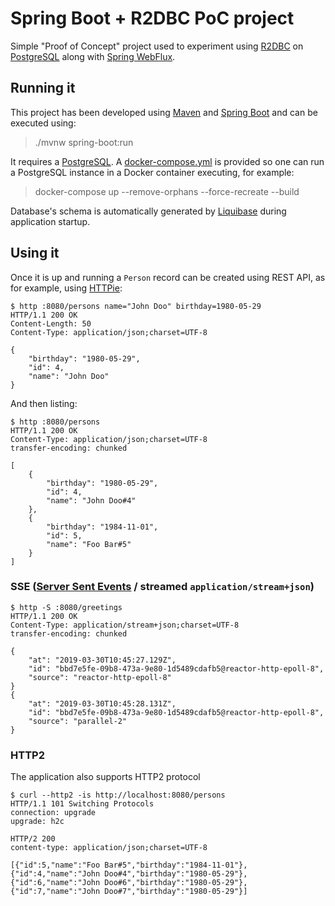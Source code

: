 # Spring Boot + R2DBC PoC project

Simple "Proof of Concept" project used to experiment using [R2DBC](https://r2dbc.io/) on [PostgreSQL](https://github.com/r2dbc/r2dbc-postgresql) along with [Spring WebFlux](https://docs.spring.io/spring/docs/5.1.5.RELEASE/spring-framework-reference/web-reactive.html).

## Running it

This project has been developed using [Maven](https://maven.apache.org/) and [Spring Boot](https://projects.spring.io/spring-boot/) and can be executed using:

 > ./mvnw spring-boot:run

It requires a [PostgreSQL](https://www.postgresql.org/). A [docker-compose.yml](docker-compose.yml) is provided so one can run a PostgreSQL instance in a Docker container executing, for example:

 > docker-compose up --remove-orphans --force-recreate --build

Database's schema is automatically generated by [Liquibase](https://www.liquibase.org/) during application startup.

## Using it

Once it is up and running a `Person` record can be created using REST API, as for example, using [HTTPie](https://httpie.org/):

    $ http :8080/persons name="John Doo" birthday=1980-05-29
    HTTP/1.1 200 OK
    Content-Length: 50
    Content-Type: application/json;charset=UTF-8
    
    {
        "birthday": "1980-05-29",
        "id": 4,
        "name": "John Doo"
    }

And then listing:

    $ http :8080/persons
    HTTP/1.1 200 OK
    Content-Type: application/json;charset=UTF-8
    transfer-encoding: chunked
    
    [
        {
            "birthday": "1980-05-29",
            "id": 4,
            "name": "John Doo#4"
        },
        {
            "birthday": "1984-11-01",
            "id": 5,
            "name": "Foo Bar#5"
        }
    ]

### SSE ([Server Sent Events](https://developer.mozilla.org/en-US/docs/Web/API/Server-sent_events) / streamed `application/stream+json`)


    $ http -S :8080/greetings
    HTTP/1.1 200 OK
    Content-Type: application/stream+json;charset=UTF-8
    transfer-encoding: chunked
    
    {
        "at": "2019-03-30T10:45:27.129Z", 
        "id": "bbd7e5fe-09b8-473a-9e80-1d5489cdafb5@reactor-http-epoll-8", 
        "source": "reactor-http-epoll-8"
    }
    {
        "at": "2019-03-30T10:45:28.131Z", 
        "id": "bbd7e5fe-09b8-473a-9e80-1d5489cdafb5@reactor-http-epoll-8", 
        "source": "parallel-2"
    }

### HTTP2 

The application also supports HTTP2 protocol

    $ curl --http2 -is http://localhost:8080/persons
    HTTP/1.1 101 Switching Protocols
    connection: upgrade
    upgrade: h2c
    
    HTTP/2 200 
    content-type: application/json;charset=UTF-8
    
    [{"id":5,"name":"Foo Bar#5","birthday":"1984-11-01"},{"id":4,"name":"John Doo#4","birthday":"1980-05-29"},{"id":6,"name":"John Doo#6","birthday":"1980-05-29"},{"id":7,"name":"John Doo#7","birthday":"1980-05-29"}]